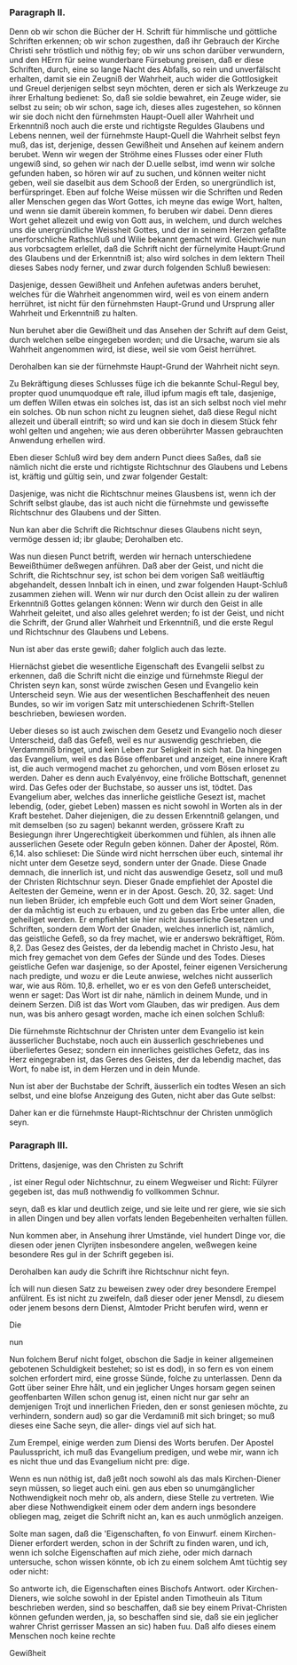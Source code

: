 
<!-- Seite 114 -->
### Paragraph II. ###

Denn ob wir schon die Bücher der H. Schrift
für himmlische und göttliche Schriften erkennen; ob
wir schon zugesthen, daß ihr Gebrauch der Kirche Christi
sehr tröstlich und nöthig fey; ob wir uns schon darüber
verwundern, und den HErrn für seine wunderbare
Fürsebung preisen, daß er diese Schriften, durch, eine
so lange Nacht des Abfalls, so rein und unverfälscht erhalten,
damit sie ein Zeugniß der Wahrheit, auch wider
die Gottlosigkeit und Greuel derjenigen selbst seyn möchten,
deren er sich als Werkzeuge zu ihrer Erhaltung bedienet:
So, daß sie soldie bewahret, ein Zeuge wider,
sie selbst zu sein; ob wir schon, sage ich, dieses alles 
zugestehen, so können wir sie doch nicht den fürnehmsten
Haupt-Ouell aller Wahrheit und Erkenntniß noch auch
die erste und richtigste Reguldes Glaubens und Lebens
nennen, weil der fürnehmste Haupt-Quell die Wahrheit
selbst feyn muß, das ist, derjenige, dessen Gewißheit
und Ansehen auf keinem andern berubet. Wenn wir
wegen der Ströhme eines Flusses oder einer Fluth ungewiß<!-- Seite 115 -->
sind, so gehen wir nach der D.uelle selbst, imd wenn
wir solche gefunden haben, so hören wir auf zu suchen,
und können weiter nicht geben, weil sie daselbit aus dem
Schooß der Erden, so unergründlich ist, berfürspringet.
Eben auf folche Weise müssen wir die Schriften und
Reden aller Menschen gegen das Wort Gottes, ich
meyne das ewige Wort, halten, und wenn sie damit
überein kommen, fo beruben wir dabei. Denn dieres
Wort gehet allezeit und ewig von Gott aus, in welchem,
und durch welches uns die unergründliche Weissheit
Gottes, und der in seinem Herzen gefaßte unerforschliche
Rathschluß und Wilie bekannt gemacht
wird. Gleichwie nun aus vorbcsagtem erlellet, daß
die Schrift nicht der fürnelymite Haupt:Grund des
Glaubens und der Erkenntniß ist; also wird solches in
dem lektern Theil dieses Sabes nody ferner, und zwar
durch folgenden Schluß bewiesen:

Dasjenige, dessen Gewißheit und Anfehen aufetwas
anders beruhet, welches für die Wahrheit angenommen
wird, weil es von einem andern herrühret, ist nicht
für den fürnehmsten Haupt-Grund und Ursprung aller
Wahrheit und Erkenntniß zu halten.

Nun beruhet aber die Gewißheit und das Ansehen
der Schrift auf dem Geist, durch welchen selbe eingegeben
worden; und die Ursache, warum sie als Wahrheit
angenommen wird, ist diese, weil sie vom Geist
herrühret.

Derohalben kan sie der fürnehmste Haupt-Grund
der Wahrheit nicht seyn.

Zu Bekräftigung dieses Schlusses füge ich die bekannte
Schul-Regul bey, propter quod unumquodque 
eft rale, illud ipfum magis eft tale, dasjenige,
um deffen Willen etwas ein solches ist, das ist an
sich selbst noch viel mehr ein solches. Ob nun schon
nicht zu leugnen siehet, daß diese Regul nicht allezeit und
überall eintrift; so wird und kan sie doch in diesem<!-- Seite 116 -->
Stück fehr wohl gelten und angehen; wie aus deren obberührter
Massen gebrauchten Anwendung erhellen
wird. 

Eben dieser Schluß wird bey dem andern Punct diees
Saßes, daß sie nämlich nicht die erste und richtigste
Richtschnur des Glaubens und Lebens ist,
kräftig und gültig sein, und zwar folgender Gestalt:

Dasjenige, was nicht die Richtschnur meines Glausbens
ist, wenn ich der Schrift selbst glaube, das ist auch
nicht die fürnehmste und gewissefte Richtschnur des
Glaubens und der Sitten.

Nun kan aber die Schrift die Richtschnur dieses
Glaubens nicht seyn, vermöge dessen id; ibr glaube;
Derohalben etc.

Was nun diesen Punct betrift, werden wir hernach
unterschiedene Beweißthümer deßwegen anführen.
Daß aber der Geist, und nicht die Schrift, die
Richtschnur sey, ist schon bei dem vorigen Saß weitläuftig
abgehandelt, dessen Innbalt ich in einen, und
zwar folgenden Haupt-Schluß zusammen ziehen will.
Wenn wir nur durch den Ocist allein zu der waliren Erkenntniß
Gottes gelangen können: Wenn wir durch
den Geist in alle Wahrheit geleitet, und also alles gelehret
werden; fo ist der Geist, und nicht die Schrift, der
Grund aller Wahrheit und Erkenntniß, und die erste
Regul und Richtschnur des Glaubens und Lebens.

Nun ist aber das erste gewiß; daher folglich auch
das lezte.

Hiernächst giebet die wesentliche Eigenschaft des
Evangelii selbst zu erkennen, daß die Schrift nicht die
einzige und fürnehmste Riegul der Christen seyn
kan, sonst würde zwischen Gesen und Evangelio kein
Unterscheid seyn. Wie aus der wesentlichen Beschaffenheit
des neuen Bundes, so wir im vorigen Satz mit
unterschiedenen Schrift-Stellen beschrieben, bewiesen
worden.<!-- Seite 117 -->

Ueber dieses so ist auch zwischen dem Gesetz und
Evangelio noch dieser Unterscheid, daß das Gefeß,
weil es nur auswendig geschrieben, die Verdammniß
bringet, und kein Leben zur Seligkeit in sich hat. Da
hingegen das Evangelium, weil es das Böse offenbaret 
und anzeiget, eine innere Kraft ist, die auch vermogend 
machet zu gehorchen, und vom Bösen erloset zu werden. 
Daher es denn auch Evalyénvoy, eine fröliche Bottschaft,
genennet wird. Das Gefes oder der Buchstabe,
so ausser uns ist, tödtet. Das Evangelium 
aber, welches das innerliche geistliche Gesezt ist, machet
lebendig, (oder, giebet Leben) massen es nicht sowohl
in Worten als in der Kraft bestehet. Daher diejenigen,
die zu dessen Erkenntniß gelangen, und mit demselben
(so zu sagen) bekannt werden, grössere Kraft zu
Besiegungn ihrer Ungerechtigkeit überkommen und fühlen,
als ihnen alle ausserlichen Gesete oder Reguln geben
können. Daher der Apostel, Röm. 6,14. also
schlieset: Die Sünde wird nicht herrschen über
euch, sintemal ihr nicht unter dem Gesetze seyd, 
sondern unter der Gnade. Diese Gnade demnach, 
die innerlich ist, und nicht das auswendige Gesetz, soll 
und muß der Christen Richtschnur seyn. Dieser Gnade
empfiehlet der Apostel die Aeltesten der Gemeine, wenn
er in der Apost. Gesch. 20, 32. saget: Und nun lieben
Brüder, ich empfeble euch Gott und dem
Wort seiner Gnaden, der da måchtig ist euch zu
erbauen, und zu geben das Erbe unter allen, die
geheiliget werden. Er empfiehlet sie hier nicht äusserliche
Gesetzen und Schriften, sondern dem Wort der
Gnaden, welches innerlich ist, nämlich, das geistliche
Gefeß, so da frey machet, wie er anderswo bekräftiget,
Röm. 8,2. Das Gesez des Geistes, der da lebendig
machet in Christo Jesu, hat mich frey gemachet
von dem Gefes der Sünde und des Todes.
Dieses geistliche Gefen war dasjenige, so der Apostel,<!-- Seite 118 -->
feiner eigenen Versicherung nach predigte, und wozu
er die Leute anwiese, welches nicht ausserlich war, wie
aus Röm. 10,8. erhellet, wo er es von den Gefeß unterscheidet,
wenn er saget: Das Wort ist dir nahe,
nämlich in deinem Munde, und in deinem Serzen.
Diß ist das Wort vom Glauben, das wir predigen.
Aus dem nun, was bis anhero gesagt worden,
mache ich einen solchen Schluß:

Die fürnehmste Richtschnur der Christen unter dem
Evangelio ist kein äusserlicher Buchstabe, noch auch ein
äusserlich geschriebenes und überliefertes Gesez; sondern
ein innerliches geistliches Gefetz, das ins Herz
eingegraben ist, das Geres des Geistes, der da lebendig
machet, das Wort, fo nabe ist, in dem
Herzen und in dein Munde.

Nun ist aber der Buchstabe der Schrift, äusserlich
ein todtes Wesen an sich selbst, und eine blofse Anzeigung
des Guten, nicht aber das Gute selbst:

Daher kan er die fürnehmste Haupt-Richtschnur der
Christen unmöglich seyn.

<!-- Seite 118 -->
### Paragraph III. ###


Drittens, dasjenige, was den Christen zu Schrift

, ist einer Regul oder Nichtschnur, zu einem Wegweiser und Richt: Fülyrer gegeben ist, das muß nothwendig fo vollkommen Schnur.

seyn, daß es klar und deutlich zeige, und sie leite und rer giere, wie sie sich in allen Dingen und bey allen vorfats lenden Begebenheiten verhalten füllen.

Nun kommen aber, in Ansehung ihrer Umstände, viel hundert Dinge vor, die diesen oder jenen Clyrijten insbesondere angelen, weßwegen keine besondere Res gul in der Schrift gegeben isi.

Derohalben kan audy die Schrift ihre Richtschnur nicht feyn.

Ích will nun diesen Satz zu beweisen zwey oder drey besondere Erempel anfülrent. Es ist nicht zu zweifeln, daß dieser oder jener Mensdl, zu diesem oder jenem besons dern Dienst, Almtoder Pricht berufen wird, wenn er

Die

nun

 Nun folchem Beruf nicht folget, obschon die Sadje in 
keiner allgemeinen gebotenen Schuldigkeit bestehet; so 
ist es dod), in so fern es von einem solchen erfordert 
mird, eine grosse Sünde, folche zu unterlassen. Denn 
da Gott über seiner Ehre hålt, und ein jeglicher Unges 
horsam gegen seinen geoffenbarten Willen schon genug 
ist, einen nicht nur gar sehr an demjenigen Trojt und 
innerlichen Frieden, den er sonst geniesen möchte, zu 
verhindern, sondern aud) so gar die Verdamıniß mit 
sich bringet; so muß dieses eine Sache seyn, die aller- 
dings viel auf sich hat. 

  Zum Erempel, einige werden zum Diensi des 
Worts berufen. Der Apostel Paulusspricht, ich muß 
das Evangelium predigen, und webe mir, wann 
ich es nicht thue und das Evangelium nicht pre: 
dige. 

Wenn es nun nöthig ist, daß jeßt noch sowohl als das mals Kirchen-Diener seyn müssen, so lieget auch eini. gen aus eben so unumgänglicher Nothwendigkeit noch mehr ob, als andern, diese Stelle zu vertreten. Wie aber diese Nothwendigkeit einem oder dem andern ings besondere obliegen mag, zeiget die Schrift nicht an, kan es auch unmöglich anzeigen.

Solte man sagen, daß die 'Eigenschaften, fo von Einwurf. einem Kirchen-Diener erfordert werden, schon in der Schrift zu finden waren, und ich, wenn ich solche Eigenschaften auf mich ziehe, oder mich darnach untersuche, schon wissen könnte, ob ich zu einem solchem Amt tüchtig sey oder nicht:

So antworte ich, die Eigenschaften eines Bischofs Antwort. oder Kirchen-Dieners, wie solche sowohl in der Epistel anden Timotheuin als Titum beschrieben werden, sind so beschaffen, daß sie bey einem Privat-Christen können gefunden werden, ja, so beschaffen sind sie, daß sie ein jeglicher wahrer Christ gerrisser Massen an sic) haben fuu. Daß alfo dieses einem Menschen noch keine rechte

Gewißheit


